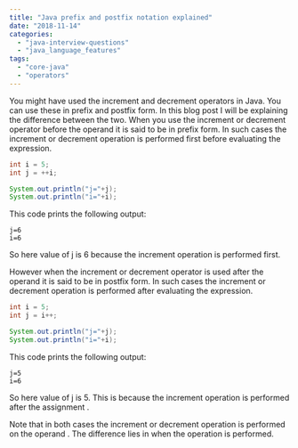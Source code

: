 ```yaml
---
title: "Java prefix and postfix notation explained"
date: "2018-11-14"
categories: 
  - "java-interview-questions"
  - "java_language_features"
tags: 
  - "core-java"
  - "operators"
---
```


You might have used the increment and decrement operators in Java. You can use these in prefix and postfix form. In this blog post I will be explaining the difference between the two. When you use the increment or decrement operator before the operand it is said to be in prefix form. In such cases the increment or decrement operation is performed first before evaluating the expression.

````java
int i = 5; 
int j = ++i;

System.out.println("j="+j); 
System.out.println("i="+i);
````

This code prints the following output:

```
j=6
i=6
```

So here value of j is 6 because the increment operation is performed first.

However when the increment or decrement operator is used after the operand it is said to be in postfix form. In such cases the increment or decrement operation is performed after evaluating the expression.

````java
int i = 5; 
int j = i++;

System.out.println("j="+j); 
System.out.println("i="+i);
````

This code prints the following output:

```
j=5
i=6
```

So here value of j is 5. This is because the increment operation is performed after the assignment .

Note that in both cases the increment or decrement operation is performed on the operand . The difference lies in when the operation is performed.
